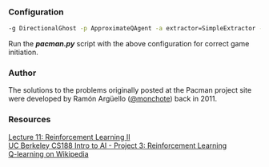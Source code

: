 ### Configuration

```bash
-g DirectionalGhost -p ApproximateQAgent -a extractor=SimpleExtractor -x 100 -n 110 -l mediumClassic
```
Run the ***pacman.py*** script with the above configuration for correct game initiation.

### Author
The solutions to the problems originally posted at the Pacman project site were developed by Ramón Argüello ([@monchote](https://github.com/monchote)) back in 2011.

### Resources

[Lecture 11: Reinforcement Learning II](https://youtu.be/yNeSFbE1jdY?t=25m41s)  
[UC Berkeley CS188 Intro to AI - Project 3: Reinforcement Learning](http://ai.berkeley.edu/reinforcement.html)  
[Q-learning on Wikipedia](https://en.wikipedia.org/wiki/Q-learning)  
